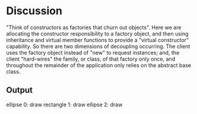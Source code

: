 # Discussion
"Think of constructors as factories that churn out objects". Here we are allocating the constructor responsibility to a factory object, and then using inheritance and virtual member functions to provide a "virtual constructor" capability. So there are two dimensions of decoupling occurring. The client uses the factory object instead of "new" to request instances; and, the client "hard-wires" the family, or class, of that factory only once, and throughout the remainder of the application only relies on the abstract base class.

## Output

ellipse 0: draw
rectangle 1: draw
ellipse 2: draw
